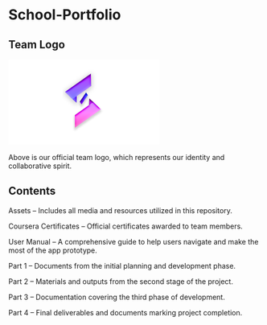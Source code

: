 # School-Portfolio

## Team Logo

<img src="Assets/Team-Logo.png" width="300" alt="Subong Solutions Logo"><br>

Above is our official team logo, which represents our identity and collaborative spirit.

## Contents

Assets – Includes all media and resources utilized in this repository.

Coursera Certificates – Official certificates awarded to team members.

User Manual – A comprehensive guide to help users navigate and make the most of the app prototype.

Part 1 – Documents from the initial planning and development phase.

Part 2 – Materials and outputs from the second stage of the project.

Part 3 – Documentation covering the third phase of development.

Part 4 – Final deliverables and documents marking project completion.